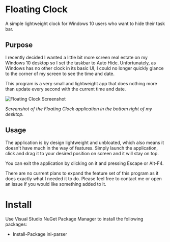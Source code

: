 # Floating Clock

A simple lightweight clock for Windows 10 users who want to hide their task bar.

## Purpose

I recently decided I wanted a little bit more screen real estate on my Windows 10 desktop so I set the taskbar to Auto Hide. Unfortunately, as Windows has no other clock in its basic UI, I could no longer quickly glance to the corner of my screen to see the time and date.

This program is a very small and lightweight app that does nothing more than update every second with the current time and date.

![Floating Clock Screenshot](https://mcgallag.github.io/floating-clock.png)

_Screenshot of the Floating Clock application in the bottom right of my desktop._

## Usage

The application is by design lightweight and unbloated, which also means it doesn't have much in the way of features. Simply launch the application, click and drag it to your desired position on screen and it will stay on top.

You can exit the application by clicking on it and pressing Escape or Alt-F4.

There are no current plans to expand the feature set of this program as it does exactly what I needed it to do. Please feel free to contact me or open an issue if you would like something added to it.

# Install

Use Visual Studio NuGet Package Manager to install the following packages:

- Install-Package ini-parser
